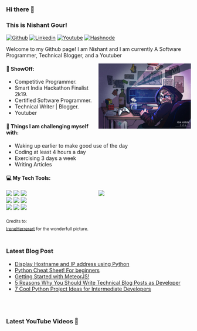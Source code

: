 ### Hi there 👋 
### This is Nishant Gour!

[![Github](https://img.shields.io/badge/GitHub-100000?style=for-the-badge&logo=github&logoColor=white)](https://github.com/nishantgour2)
[![Linkedin](https://img.shields.io/badge/LinkedIn-0077B5?style=for-the-badge&logo=linkedin&logoColor=white)](https://www.linkedin.com/in/nishantgour/)
[![Youtube](https://img.shields.io/badge/YouTube-FF0000?style=for-the-badge&logo=youtube&logoColor=white)](https://www.youtube.com/channel/UCOLTI36YQ3t6DFuHNnBpvXQ)
[![Hashnode](https://img.shields.io/badge/Hashnode-2962FF?style=for-the-badge&logo=hashnode&logoColor=white)](https://codingnuts.hashnode.dev/)




Welcome to my Github page! I am Nishant and I am currently A Software Programmer, Technical Blogger, and a Youtuber  

<img align="right" alt="img" src="https://github.com/FernandoRoldan93/FernandoRoldan93/blob/master/cover_image.jpg" width="50%" height="auto" />


#### 🌱 ShowOff: 
- Competitive Programmer.  
- Smart India Hackathon Finalist 2k19. 
- Certified Software Programmer.
- Technical Writer | Blogger.
- Youtuber

#### :muscle: Things I am challenging myself with:
- Waking up earlier to make good use of the day
- Coding at least 4 hours a day
- Exercising 3 days a week
- Writing Articles

#### :computer: My Tech Tools: 
<p>
	<img width="50%" align="right" src="https://github-readme-stats.vercel.app/api?username=nishantgour2&show_icons=true&hide_border=true" />

<code><img width="10%" src="https://www.vectorlogo.zone/logos/java/java-ar21.svg"></code>
<code><img width="10%" src="https://www.vectorlogo.zone/logos/python/python-ar21.svg"></code>
<code><img width="8%" src="https://www.vectorlogo.zone/logos/r-project/r-project-icon.svg"></code>
<br />
<code><img width="10%" src="https://www.vectorlogo.zone/logos/pocoo_flask/pocoo_flask-ar21.svg"></code>
<code><img width="10%" src="https://www.vectorlogo.zone/logos/mysql/mysql-ar21.svg"></code>
<code><img width="10%" src="https://www.vectorlogo.zone/logos/mongodb/mongodb-ar21.svg"></code>
<br />
<code><img width="10%" src="https://www.vectorlogo.zone/logos/apache_spark/apache_spark-ar21.svg"></code>
<code><img width="10%" src="https://www.vectorlogo.zone/logos/apache_hadoop/apache_hadoop-ar21.svg"></code>
<code><img width="10%" src="https://www.vectorlogo.zone/logos/git-scm/git-scm-ar21.svg"></code>
</p>

<sub>Credits to: <br/>[IreneHerrerart](https://www.artstation.com/ireneherrera) for the wonderfull picture.
<br/>
	<br/>
	
### Latest Blog Post
<!-- BLOG-POST-LIST:START -->
- [Display Hostname and IP address using Python](https://codingnuts.tech/display-hostname-and-ip-address-using-python)
- [Python Cheat Sheet! For beginners](https://codingnuts.tech/python-cheat-sheet-for-beginners)
- [Getting Started with MeteorJS!](https://codingnuts.tech/getting-started-with-meteorjs)
- [5 Reasons Why You Should Write Technical Blog Posts as Developer](https://codingnuts.tech/5-reasons-why-you-should-write-technical-blog-posts-as-developer)
- [7 Cool Python Project Ideas for Intermediate Developers](https://codingnuts.tech/7-cool-python-project-ideas-for-intermediate-developers)
<!-- BLOG-POST-LIST:END -->
<br/><br/>
### Latest YouTube Videos 🌱
<!-- YOUTUBE:START -->

<!-- YOUTUBE:END -->

